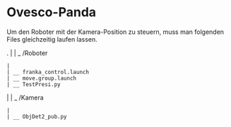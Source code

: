 # Ovesco-Panda


Um den Roboter mit der Kamera-Position zu steuern, muss man folgenden Files gleichzeitig laufen lassen.

. 
|
| _ /Roboter

    |
    | __ franka_control.launch
    | __ move.group.launch
    | __ TestPresi.py
    
|
| _ /Kamera

    |
    | __ ObjDet2_pub.py
